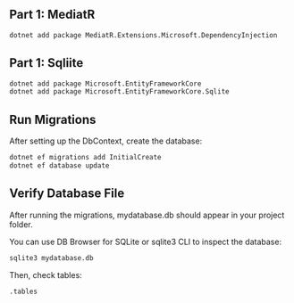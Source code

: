 

## Part 1: MediatR

```bash
dotnet add package MediatR.Extensions.Microsoft.DependencyInjection
```

## Part 1: Sqliite

```bash
dotnet add package Microsoft.EntityFrameworkCore
dotnet add package Microsoft.EntityFrameworkCore.Sqlite 

```
## Run Migrations
After setting up the DbContext, create the database:
```bash
dotnet ef migrations add InitialCreate
dotnet ef database update
```
## Verify Database File
After running the migrations, mydatabase.db should appear in your project folder.

You can use DB Browser for SQLite or sqlite3 CLI to inspect the database:
```bash
sqlite3 mydatabase.db
```

Then, check tables:
```bash
.tables
```
